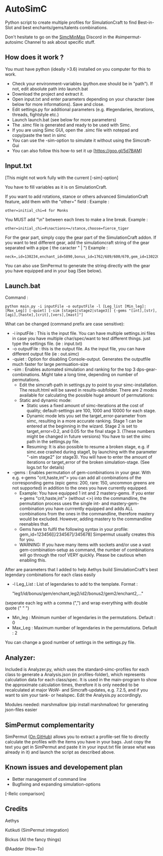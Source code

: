 AutoSimC
========

Python script to create multiple profiles for SimulationCraft to find Best-in-Slot and best enchants/gems/talents combinations.

Don't hesitate to go on the [SimcMinMax](https://discordapp.com/invite/tFR2uvK) Discord in the #simpermut-autosimc Channel to ask about specific stuff.


## How does it work ?
You must have python (ideally >3.6) installed on you computer for this to work.
- Check your environment-variables (python.exe should be in "path"). If not, edit absolute path into launch.bat
- Download the project and extract it.
- Open input.txt and enter parameters depending on your character (see below for more informations). Save and close.
- Edit settings.py for additional parameters (e.g. #legendaries, iterations, threads, fightstyle etc.)
- Launch launch.bat (see below for more parameters)
- The .simc file is generated and ready to be used with Simc.
- If you are using Simc GUI, open the .simc file with notepad and copy/paste the text in simc
- You can use the -sim-option to simulate it without using the Simcraft-Gui
- You can also follow this how-to set it up [https://goo.gl/5d7BAM]

## Input.txt
[This might not work fully with the current [-sim]-option]

You have to fill variables as it is on SimulationCraft.

If you want to add rotations, stance or others advanced SimulationCraft feature, add them with the "other=" field :
Example :

    other=initial_chi=4 for Monks
You MUST add "\n" between each lines to make a line break.
Example :

    other=initial_chi=4\nactions+=/stance,choose=fierce_tiger

For the gear part, simply copy the gear part of the SimulationCraft addon. If you want to test different gear, add the simulationcraft string of the gear separated with a pipe ( the caracter " | ") 
Example : 

    neck=,id=130234,enchant_id=5890,bonus_id=1762/689/600/670,gem_id=130220|,id=134529,enchant_id=5890,bonus_id=3413/1808/1507/3336,gem_id=130220

You can also use SimPermut to generate the string directly with the gear you have equipped and in your bag (See below).

## Launch.bat
Command :

    python main.py -i inputFile -o outputFile -l [Leg_list [Min_leg]:[Max_Leg]] [-quiet] [-sim [stage1|stage2|stage3]] {-gems "[int],[str],[agi],[haste],[crit],[vers],[mast]"]

What can be changed (command prefix are case sensitive):
- -i inputFile : This is the input file. You can have multiple settings.ini files in case you have multiple char/spec/want to test different things. just type the settings file. (ie : input.txt)
- -o outputFile : this is the output file. As the input file, you can have different output file (ie : out.simc)
- -quiet : Option for disabling Console-output. Generates the outputfile much faster for large permuation-size
- -sim : Enables automated simulation and ranking for the top 3 dps-gear-combinations. Might take a long time, depending on number of permutations.
  - Edit the simcraft-path in settings.py to point to your simc-installation. The result.html will be saved in results-subfolder.
         There are 2 modes available for calculating the possible huge amount of permutations:
  - Static and dynamic mode:
    - Static uses a fixed amount of simc-iterations at the cost of quality; default-settings are 100, 1000 and 10000 for each stage.
    - Dynamic mode lets you set the target_error-parameter from simc, resulting in a more accurate ranking. Stage 1 can be entered at the beginning in the wizard. Stage 2 is set to target_error=0.2, and 0.05 for the final stage 3.
         (These numbers might be changed in future versions)
		 You have to set the simc path in the settings.py file.
	- Resuming: It is also possible to resume a broken stage, e.g. if simc.exe crashed during stage1, by launching with the parameter "-sim stage2" (or stage3). You will have to enter the amount of iterations or target_error of the broken simulation-stage. (See logs.txt for details)
- -gems : Enables permutation of gem-combinations in your gear. With e.g. <-gems "crit,haste,int"> you can add all combinations of the corresponding gems (epic gems: 200, rare: 150, uncommon greens are not supported) in addition to the ones you have currently equipped.
  - Example: You have equipped 1 int and 2 mastery-gems. If you enter <-gems "crit,haste,int"> (without <>) into the commandline, the permutation process uses the single int- and mastery-gem-combination you have currrently equipped and adds ALL combinations from the ones in the commandline, therefore mastery would be excluded. However, adding mastery to the commandline reenables that.
  - Gems have to fulfil the following syntax in your profile: gem_id=123456[[/234567]/345678] Simpermut usually creates this for you.
  - WARNING: If you have many items with sockets and/or use a vast gem-combination-setup as command, the number of combinations will go through the roof VERY quickly. Please be cautious when enabling this.
  
After are parameters that I added to help Aethys build SimulationCraft's best legendary combinations for each class easily
- -l Leg_List : List of legendaries to add to the template. Format :

    "leg1/id/bonus/gem/enchant,leg2/id2/bonus2/gem2/enchant2,..."

(seperate each leg with a comma (",") and wrap everything with double quote (" " ")
- Min_leg : Minimum number of legendaries in the permutations. Default : 0
- Max_Leg : Maximum number of legendaries in the permutations. Default : 2

You can change a good number of settings in the settings.py file.

## Analyzer:
Included is Analyzer.py, which uses the standard-simc-profiles for each class to generate a Analysis.json (in profiles-folder), which represents calculation data for each class/spec.
 It is used in the main-program to show the approximate calculation times, therefore it is only needed to be recalculated at major WoW- and Simcraft-updates, e.g. 7.2.5, and if you want to sim your tank- or healspec. Edit the Analysis.py accordingly.

 Modules needed: marshmallow (pip install marshmallow) for generating json-files easier

## SimPermut complementarity
SimPermut ([On GitHub](https://github.com/Kutikuti/SimPermut)) allows you to extract a profile-set file to directly calculate the profiles with the items you have in your bags.
Just copy the text you get in SimPermut and paste it in your input.txt file (erase what was already in it) and launch the script as described above.

## Known issues and developement plan
- Better management of command line
- Bugfixing and expanding simulation-options

[-Relic comparison]


## Credits
Aethys

Kutikuti (SimPermut integration)

Bickus (All the fancy things)

@Aadder (How-To)

